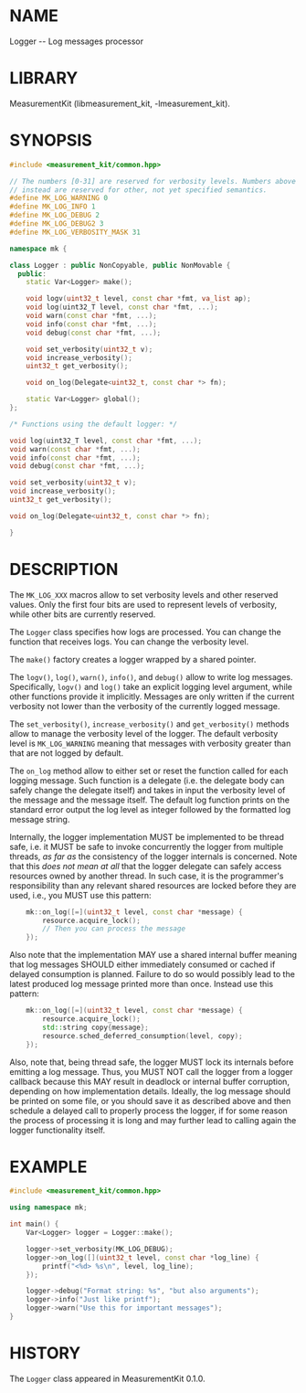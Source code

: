 # NAME
Logger -- Log messages processor

# LIBRARY
MeasurementKit (libmeasurement_kit, -lmeasurement_kit).

# SYNOPSIS

```C++
#include <measurement_kit/common.hpp>

// The numbers [0-31] are reserved for verbosity levels. Numbers above 31
// instead are reserved for other, not yet specified semantics.
#define MK_LOG_WARNING 0
#define MK_LOG_INFO 1
#define MK_LOG_DEBUG 2
#define MK_LOG_DEBUG2 3
#define MK_LOG_VERBOSITY_MASK 31

namespace mk {

class Logger : public NonCopyable, public NonMovable {
  public:
    static Var<Logger> make();

    void logv(uint32_t level, const char *fmt, va_list ap);
    void log(uint32_T level, const char *fmt, ...);
    void warn(const char *fmt, ...);
    void info(const char *fmt, ...);
    void debug(const char *fmt, ...);

    void set_verbosity(uint32_t v);
    void increase_verbosity();
    uint32_t get_verbosity();

    void on_log(Delegate<uint32_t, const char *> fn);

    static Var<Logger> global();
};

/* Functions using the default logger: */

void log(uint32_T level, const char *fmt, ...);
void warn(const char *fmt, ...);
void info(const char *fmt, ...);
void debug(const char *fmt, ...);

void set_verbosity(uint32_t v);
void increase_verbosity();
uint32_t get_verbosity();

void on_log(Delegate<uint32_t, const char *> fn);

}
```

# DESCRIPTION

The `MK_LOG_XXX` macros allow to set verbosity levels and other
reserved values. Only the first four bits are used to represent levels
of verbosity, while other bits are currently reserved.

The `Logger` class specifies how logs are processed. You can change the
function that receives logs. You can change the verbosity level.

The `make()` factory creates a logger wrapped by a shared pointer.

The `logv()`, `log()`, `warn()`, `info()`, and `debug()` allow to write
log messages. Specifically, `logv()` and `log()` take an explicit logging
level argument, while other functions provide it implicitly. Messages
are only written if the current verbosity not lower than the verbosity
of the currently logged message.

The `set_verbosity()`, `increase_verbosity()` and `get_verbosity()` methods
allow to manage the verbosity level of the logger. The default verbosity
level is `MK_LOG_WARNING` meaning that messages with verbosity greater than
that are not logged by default.

The `on_log` method allow to either set or reset the function called
for each logging message. Such function is a delegate (i.e. the delegate
body can safely change the delegate itself) and takes in input the
verbosity level of the message and the message itself. The default log
function prints on the standard error output the log level as integer
followed by the formatted log message string.

Internally, the logger implementation MUST be implemented to be thread
safe, i.e. it MUST be safe to invoke concurrently the logger from multiple
threads, *as far as* the consistency of the logger internals is
concerned. Note that this *does not mean at all* that the logger delegate
can safely access resources owned by another thread. In such case, it is
the programmer's responsibility than any relevant shared resources are
locked before they are used, i.e., you MUST use this pattern:

```C++
    mk::on_log([=](uint32_t level, const char *message) {
        resource.acquire_lock();
        // Then you can process the message
    });
```

Also note that the implementation MAY use a shared internal buffer meaning that
log messages SHOULD either immediately consumed or cached if delayed consumption
is planned. Failure to do so would possibly lead to the latest produced log
message printed more than once. Instead use this pattern:

```C++
    mk::on_log([=](uint32_t level, const char *message) {
        resource.acquire_lock();
        std::string copy{message};
        resource.sched_deferred_consumption(level, copy);
    });
```

Also, note that, being thread safe, the logger MUST lock its internals before
emitting a log message. Thus, you MUST NOT call the logger from a logger callback
because this MAY result in deadlock or internal buffer corruption, depending on
how implementation details. Ideally, the log message should be printed on some
file, or you should save it as described above and then schedule a delayed call to
properly process the logger, if for some reason the process of processing it is 
long and may further lead to calling again the logger functionality itself.

# EXAMPLE

```C++
#include <measurement_kit/common.hpp>

using namespace mk;

int main() {
    Var<Logger> logger = Logger::make();

    logger->set_verbosity(MK_LOG_DEBUG);
    logger->on_log([](uint32_t level, const char *log_line) {
        printf("<%d> %s\n", level, log_line);
    });

    logger->debug("Format string: %s", "but also arguments");
    logger->info("Just like printf");
    logger->warn("Use this for important messages");
}
```

# HISTORY

The `Logger` class appeared in MeasurementKit 0.1.0.
